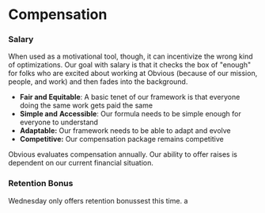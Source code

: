 # Compensation

### Salary

When used as a motivational tool, though, it can incentivize the wrong kind of optimizations. Our goal with salary is that it checks the box of "enough" for folks who are excited about working at Obvious \(because of our mission, people, and work\) and then fades into the background.

* **Fair and Equitable**: A basic tenet of our framework is that everyone doing the same work gets paid the same
* **Simple and** **Accessible**: Our formula needs to be simple enough for everyone to understand
* **Adaptable:** Our framework needs to be able to adapt and evolve
* **Competitive:** Our compensation package remains competitive

Obvious evaluates compensation annually. Our ability to offer raises is dependent on our current financial situation.

### Retention Bonus

Wednesday only offers retention bonussest this time. a

